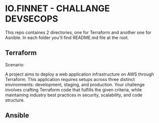 # IO.FINNET - CHALLANGE DEVSECOPS

This repo containes 2 directories, one for Terraform and another one for Asnible. In each folder you'll find README.md file at the root.

## Terraform

Scenario:

A project aims to deploy a web application infrastructure on AWS through Terraform. This application requires setups across three distinct environments: development, staging, and production. Your challenge involves crafting Terraform code that fulfills the given criteria, while maintaining industry best practices in security, scalability, and code structure.

## Ansible